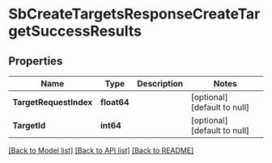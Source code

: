 # SbCreateTargetsResponseCreateTargetSuccessResults

## Properties
Name | Type | Description | Notes
------------ | ------------- | ------------- | -------------
**TargetRequestIndex** | **float64** |  | [optional] [default to null]
**TargetId** | **int64** |  | [optional] [default to null]

[[Back to Model list]](../README.md#documentation-for-models) [[Back to API list]](../README.md#documentation-for-api-endpoints) [[Back to README]](../README.md)

